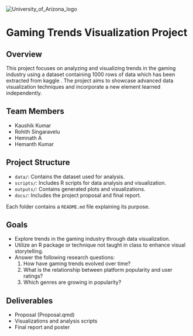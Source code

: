 ![University_of_Arizona_logo](https://github.com/user-attachments/assets/3282e738-833a-47ec-a020-efb9d64cde1e)

# Gaming Trends Visualization Project

## Overview
This project focuses on analyzing and visualizing trends in the gaming industry using a dataset containing 1000 rows of data which has been extracted from kaggle . The project aims to showcase advanced data visualization techniques and 
incorporate a new element learned independently.

## Team Members
- Kaushik Kumar
- Rohith Singaravelu
- Hemnath A
- Hemanth Kumar

## Project Structure
- `data/`: Contains the dataset used for analysis.
- `scripts/`: Includes R scripts for data analysis and visualization.
- `outputs/`: Contains generated plots and visualizations.
- `docs/`: Includes the project proposal and final report.

Each folder contains a `README.md` file explaining its purpose.

## Goals
- Explore trends in the gaming industry through data visualization.
- Utilize an R package or technique not taught in class to enhance visual storytelling.
- Answer the following research questions:
  1. How have gaming trends evolved over time?
  2. What is the relationship between platform popularity and user ratings?
  3. Which genres are growing in popularity?

## Deliverables
- Proposal (Proposal.qmd)
- Visualizations and analysis scripts
- Final report and poster
